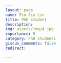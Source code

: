 ```yaml
---
layout: page
name: Pin-Jie Lin
title: PhD student
description: 
img: assets/img/4.jpg
importance: 5
category: PhD students
giscus_comments: false
redirect: 

---
```

